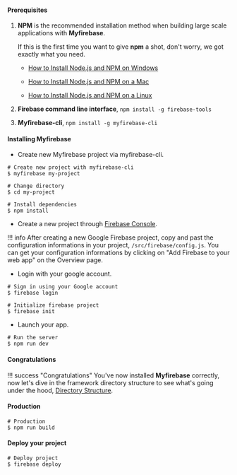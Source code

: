 #### Prerequisites

1. **NPM** is the recommended installation method when building large scale applications with **Myfirebase**.

    If this is the first time you want to give **npm** a shot, don't worry, we got exactly what you need.

    - [How to Install Node.js and NPM on Windows](http://blog.teamtreehouse.com/install-node-js-npm-windows)

    - [How to Install Node.js and NPM on a Mac](http://blog.teamtreehouse.com/install-node-js-npm-mac)

    - [How to Install Node.js and NPM on a Linux](http://blog.teamtreehouse.com/install-node-js-npm-linux)

2. **Firebase command line interface**, `npm install -g firebase-tools`

3. **Myfirebase-cli**, `npm install -g myfirebase-cli`

#### Installing Myfirebase

- Create new Myfirebase project via myfirebase-cli. 

```shell
# Create new project with myfirebase-cli
$ myfirebase my-project

# Change directory
$ cd my-project

# Install dependencies
$ npm install
```

- Create a new project through [Firebase Console](https://console.firebase.google.com).

!!! info
    After creating a new Google Firebase project, copy and past the configuration informations in your project, `/src/firebase/config.js`. You can get your configuration informations by clicking on "Add Firebase to your web app" on the Overview page. 

- Login with your google account. 

```shell
# Sign in using your Google account
$ firebase login

# Initialize firebase project
$ firebase init
```

- Launch your app.

```shell
# Run the server
$ npm run dev
```

#### Congratulations

!!! success "Congratulations"
    You've now installed **Myfirebase** correctly, now let's dive in the framework directory structure to see what's going under the hood, [Directory Structure](directory-structure.md).

#### Production

```shell
# Production
$ npm run build
```

#### Deploy your project

```shell
# Deploy project
$ firebase deploy
```

